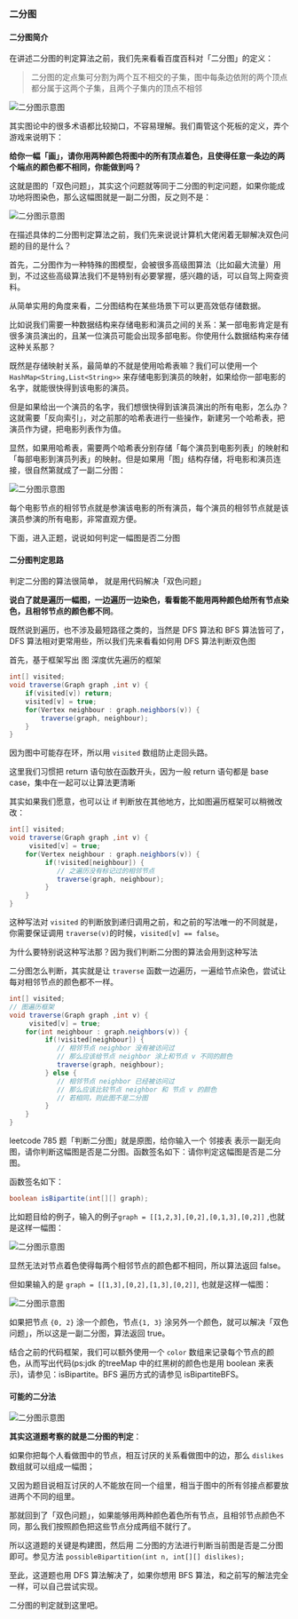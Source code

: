 ### 二分图

#### 二分图简介

在讲述二分图的判定算法之前，我们先来看看百度百科对「二分图」的定义：

>二分图的定点集可分割为两个互不相交的子集，图中每条边依附的两个顶点都分属于这两个子集，且两个子集内的顶点不相邻

![二分图示意图](../algorithm/dynamic_programming/imgs/bipartite0.png)

其实图论中的很多术语都比较拗口，不容易理解。我们甭管这个死板的定义，弄个游戏来说明下：

**给你一幅「画」，请你用两种颜色将图中的所有顶点着色，且使得任意一条边的两个端点的颜色都不相同，你能做到吗？**

这就是图的「双色问题」，其实这个问题就等同于二分图的判定问题，如果你能成功地将图染色，那么这幅图就是一副二分图，反之则不是：

![二分图示意图](../algorithm/dynamic_programming/imgs/bipartite11.png)

在描述具体的二分图判定算法之前，我们先来说说计算机大佬闲着无聊解决双色问题的目的是什么？

首先，二分图作为一种特殊的图模型，会被很多高级图算法（比如最大流量）用到，不过这些高级算法我们不是特别有必要掌握，感兴趣的话，可以自驾上网查资料。

从简单实用的角度来看，二分图结构在某些场景下可以更高效低存储数据。

比如说我们需要一种数据结构来存储电影和演员之间的关系：某一部电影肯定是有很多演员演出的，且某一位演员可能会出现多部电影。你使用什么数据结构来存储这种关系那？

既然是存储映射关系，最简单的不就是使用哈希表嘛？我们可以使用一个 `HashMap<String,List<String>>` 来存储电影到演员的映射，如果给你一部电影的名字，就能很快得到该电影的演员。

但是如果给出一个演员的名字，我们想很快得到该演员演出的所有电影，怎么办？这就需要「反向索引」，对之前那的哈希表进行一些操作，新建另一个哈希表，把演员作为键，把电影列表作为值。

显然，如果用哈希表，需要两个哈希表分别存储「每个演员到电影列表」的映射和「每部电影到演员列表」的映射。但是如果用「图」结构存储，将电影和演员连接，很自然第就成了一副二分图：

![二分图示意图](../algorithm/dynamic_programming/imgs/bipartite12.png)

每个电影节点的相邻节点就是参演该电影的所有演员，每个演员的相邻节点就是该演员参演的所有电影，非常直观方便。

下面，进入正题，说说如何判定一幅图是否二分图

#### 二分图判定思路

判定二分图的算法很简单， 就是用代码解决「双色问题」

**说白了就是遍历一幅图，一边遍历一边染色，看看能不能用两种颜色给所有节点染色，且相邻节点的颜色都不同**。

既然说到遍历，也不涉及最短路径之类的，当然是 DFS 算法和 BFS 算法皆可了，DFS 算法相对更常用些，所以我们先来看看如何用 DFS 算法判断双色图

首先，基于框架写出 图 深度优先遍历的框架
```java
int[] visited;
void traverse(Graph graph ,int v) {
    if(visited[v]) return;
    visited[v] = true;
    for(Vertex neighbour : graph.neighbors(v)) {
        traverse(graph, neighbour);
    }
}
```

因为图中可能存在环，所以用 `visited` 数组防止走回头路。

这里我们习惯把 return 语句放在函数开头，因为一般 return 语句都是 base case，集中在一起可以让算法更清晰

其实如果我们愿意，也可以让 if 判断放在其他地方，比如图遍历框架可以稍微改改：

```java
int[] visited;
void traverse(Graph graph ,int v) {
     visited[v] = true;
    for(Vertex neighbour : graph.neighbors(v)) {
         if(!visited[neighbour]) {
            // 之遍历没有标记过的相邻节点
            traverse(graph, neighbour);
         }
    }
}
```

这种写法对 `visited` 的判断放到递归调用之前，和之前的写法唯一的不同就是，你需要保证调用 `traverse(v)`的时候，`visited[v] == false`。

为什么要特别说这种写法那？因为我们判断二分图的算法会用到这种写法

二分图怎么判断，其实就是让 `traverse` 函数一边遍历，一遍给节点染色，尝试让每对相邻节点的颜色都不一样。

```java
int[] visited;
// 图遍历框架
void traverse(Graph graph ,int v) {
     visited[v] = true;
    for(int neighbour : graph.neighbors(v)) {
         if(!visited[neighbour]) {
            // 相邻节点 neighbor 没有被访问过
            // 那么应该给节点 neighbor 涂上和节点 v 不同的颜色
            traverse(graph, neighbour);
         } else {
            // 相邻节点 neighbor 已经被访问过
            // 那么应该比较节点 neighbor 和 节点 v 的颜色
            // 若相同，则此图不是二分图
         }
    }
}
```

leetcode  785 题「判断二分图」就是原图，给你输入一个 邻接表 表示一副无向图，请你判断这幅图是否是二分图。函数签名如下：请你判定这幅图是否是二分图。

函数签名如下：
```java
boolean isBipartite(int[][] graph);
```
比如题目给的例子，输入的例子`graph = [[1,2,3],[0,2],[0,1,3],[0,2]]` ,也就是这样一幅图：

![二分图示意图](../algorithm/dynamic_programming/imgs/bipartite1.png)

显然无法对节点着色使得每两个相邻节点的颜色都不相同，所以算法返回 false。

但如果输入的是 `graph = [[1,3],[0,2],[1,3],[0,2]]`, 也就是这样一幅图：

![二分图示意图](../algorithm/dynamic_programming/imgs/bipartite2.png)

如果把节点 `{0, 2}` 涂一个颜色，节点`{1, 3}` 涂另外一个颜色，就可以解决「双色问题」，所以这是一副二分图，算法返回 true。

结合之前的代码框架，我们可以额外使用一个 `color` 数组来记录每个节点的颜色，从而写出代码(ps:jdk 的treeMap 中的红黑树的颜色也是用 boolean 来表示)，请参见：isBipartite。BFS 遍历方式的请参见 
isBipartiteBFS。

#### 可能的二分法

![二分图示意图](../algorithm/dynamic_programming/imgs/bipartite_title.png)


**其实这道题考察的就是二分图的判定**：

如果你把每个人看做图中的节点，相互讨厌的关系看做图中的边，那么 `dislikes` 数组就可以组成一幅图；

又因为题目说相互讨厌的人不能放在同一个组里，相当于图中的所有邻接点都要放进两个不同的组里。

那就回到了「双色问题」，如果能够用两种颜色着色所有节点，且相邻节点颜色不同，那么我们按照颜色把这些节点分成两组不就行了。

所以这道题的关键是构建图，然后用 二分图的方法进行判断当前图是否是二分图即可。参见方法 `possibleBipartition(int n, int[][] dislikes);`

至此，这道题也用 DFS 算法解决了，如果你想用 BFS 算法，和之前写的解法完全一样，可以自己尝试实现。

二分图的判定就到这里吧。




